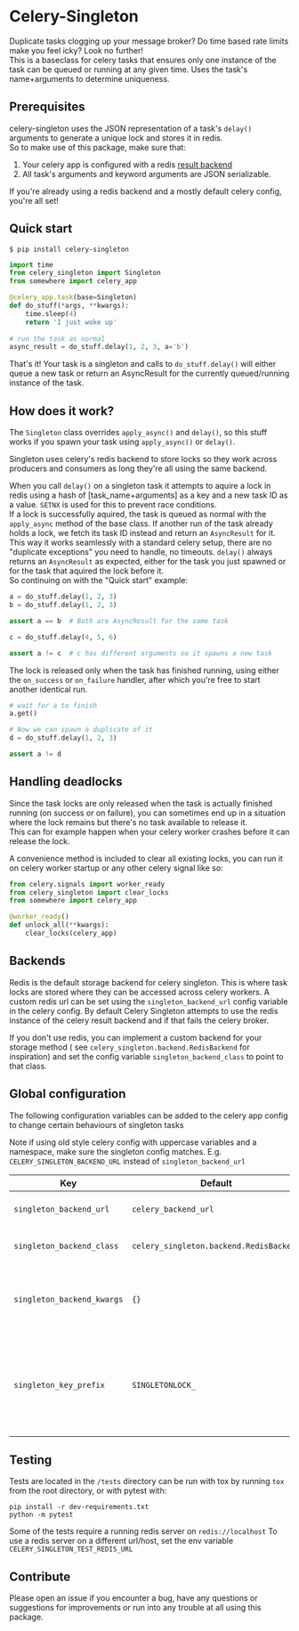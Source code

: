 # Celery-Singleton

Duplicate tasks clogging up your message broker? Do time based rate limits make you feel icky? Look no further!  
This is a baseclass for celery tasks that ensures only one instance of the task can be queued or running at any given time. Uses the task's name+arguments to determine uniqueness.  

## Prerequisites
celery-singleton uses the JSON representation of a task's `delay()` arguments to generate a unique lock and stores it in redis.  
So to make use of this package, make sure that:  
1. Your celery app is configured with a redis [result backend](http://docs.celeryproject.org/en/latest/getting-started/first-steps-with-celery.html#keeping-results)
2. All task's arguments and keyword arguments are JSON serializable.   

If you're already using a redis backend and a mostly default celery config, you're all set!    

## Quick start
`$ pip install celery-singleton`

```python
import time
from celery_singleton import Singleton
from somewhere import celery_app

@celery_app.task(base=Singleton)
def do_stuff(*args, **kwargs):
	time.sleep(4)
	return 'I just woke up'
    
# run the task as normal
async_result = do_stuff.delay(1, 2, 3, a='b')
```

That's it! Your task is a singleton and calls to `do_stuff.delay()` will either queue a new task or return an AsyncResult for the currently queued/running instance of the task. 


## How does it work?

The `Singleton` class overrides `apply_async()` and `delay()`, so this stuff works if you spawn your task using `apply_async()` or `delay()`.

Singleton uses celery's redis backend to store locks so they work across producers and consumers as long they're all using the same backend.  

When you call `delay()` on a singleton task it attempts to aquire a lock in redis using a hash of [task_name+arguments] as a key and a new task ID as a value. `SETNX` is used for this to prevent race conditions.  
If a lock is successfully aquired, the task is queued as normal with the `apply_async` method of the base class.
If another run of the task already holds a lock, we fetch its task ID instead and return an `AsyncResult` for it. This way it works seamlessly with a standard celery setup, there are no "duplicate exceptions" you need to handle, no timeouts. `delay()` always returns an `AsyncResult` as expected, either for the task you just spawned or for the task that aquired the lock before it.  
So continuing on with the "Quick start" example:

```python
a = do_stuff.delay(1, 2, 3)
b = do_stuff.delay(1, 2, 3)

assert a == b  # Both are AsyncResult for the same task

c = do_stuff.delay(4, 5, 6)

assert a != c  # c has different arguments so it spawns a new task
```

The lock is released only when the task has finished running, using either the `on_success` or `on_failure` handler, after which you're free to start another identical run.  

```python
# wait for a to finish
a.get()

# Now we can spawn a duplicate of it
d = do_stuff.delay(1, 2, 3)

assert a != d
```


## Handling deadlocks
Since the task locks are only released when the task is actually finished running (on success or on failure), you can sometimes end up in a situation where the lock remains but there's no task available to release it.  
This can for example happen when your celery worker crashes before it can release the lock.  

A convenience method is included to clear all existing locks, you can run it on celery worker startup or any other celery signal like so:  

```python
from celery.signals import worker_ready
from celery_singleton import clear_locks
from somewhere import celery_app

@worker_ready()
def unlock_all(**kwargs):
    clear_locks(celery_app)
```

## Backends

Redis is the default storage backend for celery singleton. This is where task locks are stored where they can be accessed across celery workers.
A custom redis url can be set using the `singleton_backend_url` config variable in the celery config. By default Celery Singleton attempts to use the redis instance of the celery result backend and if that fails the celery broker.

If you don't use redis, you can implement a custom backend for your storage method ( see `celery_singleton.backend.RedisBackend` for inspiration) and set the config variable `singleton_backend_class` to point to that class.


## Global configuration

The following configuration variables can be added to the celery app config to change certain behaviours of singleton tasks

Note if using old style celery config with uppercase variables and a namespace, make sure the singleton config matches. E.g. `CELERY_SINGLETON_BACKEND_URL` instead of `singleton_backend_url`


| Key                        | Default                                 | Description                                                                                           |
|----------------------------|-----------------------------------------|-------------------------------------------------------------------------------------------------------|
| `singleton_backend_url`    | `celery_backend_url`                    | Storage backend for task locks.                                                                       |
| `singleton_backend_class`  | `celery_singleton.backend.RedisBackend` | A full path or a backend class                                                                        |
| `singleton_backend_kwargs` | `{}`                                    | Passed as keyword arguments to the backend class                                                      |
| `singleton_key_prefix`     | `SINGLETONLOCK_`                        | Locks are stored as `<key_prefix><lock>`. Use to prevent collisions with other keys in your database. |



## Testing

Tests are located in the `/tests` directory can be run with tox by running `tox` from the root directory, or with pytest with:

```
pip install -r dev-requirements.txt
python -m pytest
```

Some of the tests require a running redis server on `redis://localhost`
To use a redis server on a different url/host, set the env variable `CELERY_SINGLETON_TEST_REDIS_URL`


## Contribute
Please open an issue if you encounter a bug, have any questions or suggestions for improvements or run into any trouble at all using this package.  

